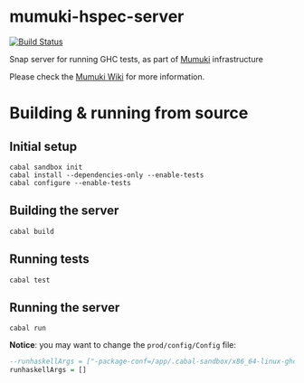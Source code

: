 mumuki-hspec-server
===================

[![Build Status](https://travis-ci.org/uqbar-project/mumuki-hspec-server.svg)](https://travis-ci.org/uqbar-project/mumuki-hspec-server)

Snap server for running GHC tests, as part of [Mumuki](http://github.com/uqbar-project/mumuki) infrastructure

Please check the [Mumuki Wiki](https://github.com/uqbar-project/mumuki/wiki) for more information.

# Building & running from source

## Initial setup

```
cabal sandbox init
cabal install --dependencies-only --enable-tests
cabal configure --enable-tests
```

## Building the server

```
cabal build
```

## Running tests

```
cabal test
```

## Running the server

```
cabal run
```

**Notice**: you may want to change the ```prod/config/Config``` file:

```haskell
--runhaskellArgs = ["-package-conf=/app/.cabal-sandbox/x86_64-linux-ghc-7.8.3-packages.conf.d"]
runhaskellArgs = []
```
